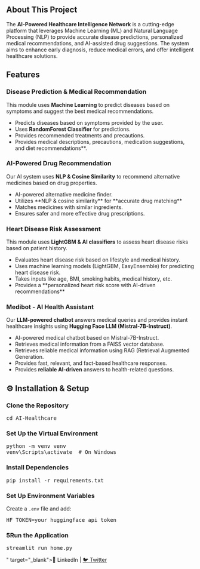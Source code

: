 
<h2>About This Project</h2>
<p>
  The <strong>AI-Powered Healthcare Intelligence Network</strong> is a cutting-edge platform that leverages Machine Learning (ML) and Natural Language Processing (NLP) to provide 
  accurate disease predictions, personalized medical recommendations, and AI-assisted drug suggestions. The system aims to enhance early diagnosis, reduce medical errors, and 
  offer intelligent healthcare solutions.
</p>
<h2>Features</h2>

<h3>Disease Prediction & Medical Recommendation</h3>
<p>
  This module uses <strong>Machine Learning</strong> to predict diseases based on symptoms and suggest the best medical recommendations.
</p>
<ul>
  <li>Predicts diseases based on symptoms provided by the user.</li>
  <li>Uses <strong>RandomForest Classifier</strong> for predictions.</li>
  <li>Provides recommended treatments and precautions.</li>
  <li>Provides medical descriptions, precautions, medication suggestions, and diet recommendations**.</li>
</ul>

<h3>AI-Powered Drug Recommendation</h3>
<p>
  Our AI system uses <strong>NLP & Cosine Similarity</strong> to recommend alternative medicines based on drug properties.
</p>
<ul>
  <li>AI-powered alternative medicine finder.</li>
   <li>Utilizes **NLP & cosine similarity** for **accurate drug matching**</li>
  <li>Matches medicines with similar ingredients.</li>
  <li>Ensures safer and more effective drug prescriptions.</li>
</ul>




<h3>Heart Disease Risk Assessment</h3>
<p>
  This module uses <strong>LightGBM & AI classifiers</strong> to assess heart disease risks based on patient history.
</p>
<ul>
  <li>Evaluates heart disease risk based on lifestyle and medical history.</li>
  <li>Uses machine learning models (LightGBM, EasyEnsemble) for predicting heart disease risk.  </li>
  <li>Takes inputs like age, BMI, smoking habits, medical history, etc.</li>
  <li>Provides a **personalized heart risk score with AI-driven recommendations**</li>
</ul>

<h3>Medibot - AI Health Assistant</h3>
<p>
  Our <strong>LLM-powered chatbot</strong> answers medical queries and provides instant healthcare insights using <strong>Hugging Face LLM (Mistral-7B-Instruct)</strong>.
</p>
<ul>
  <li>AI-powered medical chatbot based on Mistral-7B-Instruct.</li>
  <li>Retrieves medical information from a FAISS vector database.</li>
  <li>Retrieves reliable medical information using RAG (Retrieval Augmented Generation.</li>
  <li>Provides fast, relevant, and fact-based healthcare responses.</li>
  <li>Provides <strong>reliable AI-driven</strong> answers to health-related questions.</li>
</ul>

<h2>⚙️ Installation & Setup</h2>

<h3>Clone the Repository</h3>
<pre>
cd AI-Healthcare
</pre>

<h3>Set Up the Virtual Environment</h3>
<pre>
python -m venv venv
venv\Scripts\activate  # On Windows
</pre>

<h3>Install Dependencies</h3>
<pre>
pip install -r requirements.txt
</pre>

<h3>Set Up Environment Variables</h3>
<p>Create a <code>.env</code> file and add:</p>
<pre>
HF_TOKEN=your_huggingface_api_token
</pre>
<h3>5Run the Application</h3>
<pre>
streamlit run home.py
</pre>


" target="_blank">🔗 LinkedIn</a> |
  <a href="https://x.com/AbhaySingh71711" target="_blank"> 🐦 Twitter</a>
</p>
